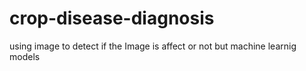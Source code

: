 # crop-disease-diagnosis
using image to detect if the Image is affect or not but machine learnig models 
